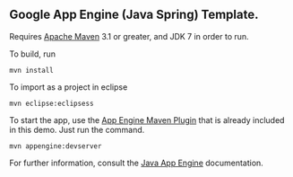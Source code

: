 
## Google App Engine (Java Spring) Template.


Requires [Apache Maven](http://maven.apache.org) 3.1 or greater, and JDK 7 in order to run.

To build, run

    mvn install

To import as a project in eclipse

    mvn eclipse:eclipsess

To start the app, use the [App Engine Maven Plugin](http://code.google.com/p/appengine-maven-plugin/) that is already included in this demo.  Just run the command.

    mvn appengine:devserver

For further information, consult the [Java App Engine](https://developers.google.com/appengine/docs/java/overview) documentation.

